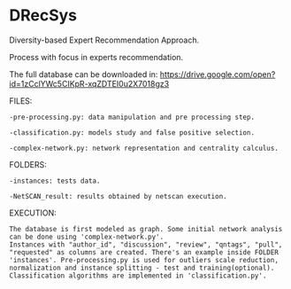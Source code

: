 # DRecSys
Diversity-based Expert Recommendation Approach.

Process with focus in experts recommendation.

The full database can be downloaded in: https://drive.google.com/open?id=1zCclYWc5CIKpR-xqZDTEI0u2X7018gz3

FILES:
  
	-pre-processing.py: data manipulation and pre processing step.
  
	-classification.py: models study and false positive selection.
  
	-complex-network.py: network representation and centrality calculus.


FOLDERS:
	
	-instances: tests data.
	
	-NetSCAN_result: results obtained by netscan execution.


EXECUTION:

	The database is first modeled as graph. Some initial network analysis can be done using 'complex-network.py'. 
	Instances with "author_id", "discussion", "review", "qntags", "pull", "requested" as columns are created. There's an example inside FOLDER 'instances'. Pre-processing.py is used for outliers scale reduction, normalization and instance splitting - test and training(optional).
	Classification algorithms are implemented in 'classification.py'.
